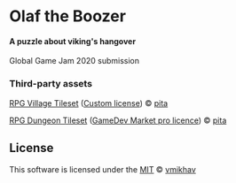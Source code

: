 # Olaf the Boozer
#### A puzzle about viking's hangover 
Global Game Jam 2020 submission

### Third-party assets
[RPG Village Tileset](https://pita.itch.io/rpg-village-tileset) ([Custom license](https://docs.google.com/document/d/e/2PACX-1vTwxNx7U55Hl15pk6A2QRoq_Ep8wUcfxonbXzSlytjV-I8unsb_003XpH0TRshgFp9MKVvNwkqVsGIJ/pub)) © [pita](https://pita.itch.io)

[RPG Dungeon Tileset](https://pita.itch.io/rpg-dungeon-tileset) ([GameDev Market pro licence](https://www.gamedevmarket.net/terms-conditions/#pro-licence)) © [pita](https://pita.itch.io)

## License
This software is licensed under the [MIT](https://github.com/vmikhav/olafTheBoozer/blob/master/LICENSE) © [vmikhav](https://github.com/vmikhav)
